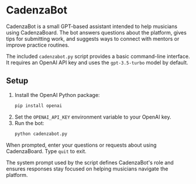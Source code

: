 # CadenzaBot

CadenzaBot is a small GPT-based assistant intended to help musicians using CadenzaBoard. The bot answers questions about the platform, gives tips for submitting work, and suggests ways to connect with mentors or improve practice routines.

The included `cadenzabot.py` script provides a basic command-line interface. It requires an OpenAI API key and uses the `gpt-3.5-turbo` model by default.

## Setup
1. Install the OpenAI Python package:
   ```bash
   pip install openai
   ```
2. Set the `OPENAI_API_KEY` environment variable to your OpenAI key.
3. Run the bot:
   ```bash
   python cadenzabot.py
   ```

When prompted, enter your questions or requests about using CadenzaBoard. Type `quit` to exit.

The system prompt used by the script defines CadenzaBot's role and ensures responses stay focused on helping musicians navigate the platform.
